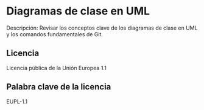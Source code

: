 # Diagramas de clase en UML

Descripción: Revisar los conceptos clave de los diagramas de clase en UML y los comandos fundamentales de Git.

## Licencia

Licencia pública de la Unión Europea 1.1	

## Palabra clave de la licencia 
EUPL-1.1
